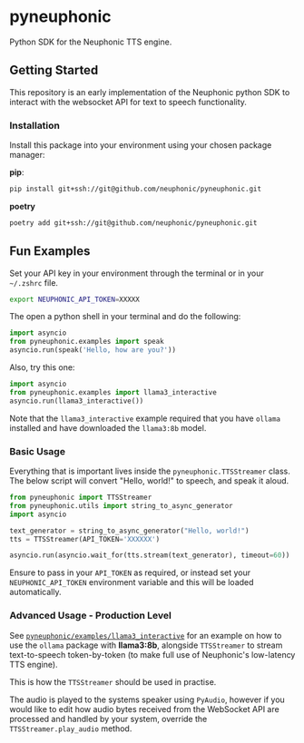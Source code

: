# pyneuphonic
Python SDK for the Neuphonic TTS engine.

## Getting Started
This repository is an early implementation of the Neuphonic python SDK to interact with the websocket API for text to
speech functionality.

### Installation
Install this package into your environment using your chosen package manager:

**pip**:
```bash
pip install git+ssh://git@github.com/neuphonic/pyneuphonic.git
```
**poetry**
```bash
poetry add git+ssh://git@github.com/neuphonic/pyneuphonic.git
```

## Fun Examples
Set your API key in your environment through the terminal or in your `~/.zshrc` file.
```bash
export NEUPHONIC_API_TOKEN=XXXXX
```

The open a python shell in your terminal and do the following:
```python
import asyncio
from pyneuphonic.examples import speak
asyncio.run(speak('Hello, how are you?'))
```

Also, try this one:
```python
import asyncio
from pyneuphonic.examples import llama3_interactive
asyncio.run(llama3_interactive())
```
Note that the `llama3_interactive` example required that you have `ollama` installed and have downloaded the `llama3:8b`
model.

### Basic Usage
Everything that is important lives inside the `pyneuphonic.TTSStreamer` class.
The below script will convert "Hello, world!" to speech, and speak it aloud.
```python
from pyneuphonic import TTSStreamer
from pyneuphonic.utils import string_to_async_generator
import asyncio

text_generator = string_to_async_generator("Hello, world!")
tts = TTSStreamer(API_TOKEN='XXXXXX')

asyncio.run(asyncio.wait_for(tts.stream(text_generator), timeout=60))
```

Ensure to pass in your `API_TOKEN` as required, or instead set your `NEUPHONIC_API_TOKEN` environment variable and this
will be loaded automatically.

### Advanced Usage - Production Level
See [`pyneuphonic/examples/llama3_interactive`](pyneuphonic/examples/llama3_interactive.py) for an example on how to use
the `ollama` package with **llama3:8b**, alongside `TTSStreamer` to stream text-to-speech token-by-token (to make full
use of Neuphonic's low-latency TTS engine).

This is how the `TTSStreamer` should be used in practise.

The audio is played to the systems speaker using `PyAudio`, however if you would like to edit how audio bytes
received from the WebSocket API are processed and handled by your system, override the `TTSStreamer.play_audio`
method.
